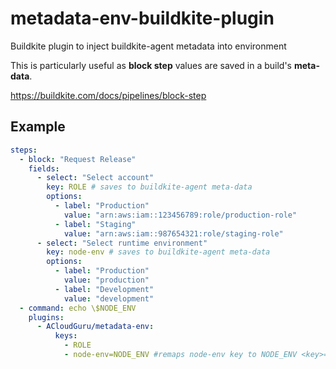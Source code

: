 # metadata-env-buildkite-plugin

Buildkite plugin to inject buildkite-agent metadata into environment

This is particularly useful as **block step** values are saved in a build's **meta-data**.

https://buildkite.com/docs/pipelines/block-step


## Example

```yml
steps:
  - block: "Request Release"
    fields:
      - select: "Select account"
        key: ROLE # saves to buildkite-agent meta-data
        options:
          - label: "Production"
            value: "arn:aws:iam::123456789:role/production-role"
          - label: "Staging"
            value: "arn:aws:iam::987654321:role/staging-role"
      - select: "Select runtime environment"
        key: node-env # saves to buildkite-agent meta-data
        options:
          - label: "Production"
            value: "production"
          - label: "Development"
            value: "development"
  - command: echo \$NODE_ENV
    plugins:
      - ACloudGuru/metadata-env:
          keys:
            - ROLE
            - node-env=NODE_ENV #remaps node-env key to NODE_ENV <key>=<alias>
```
